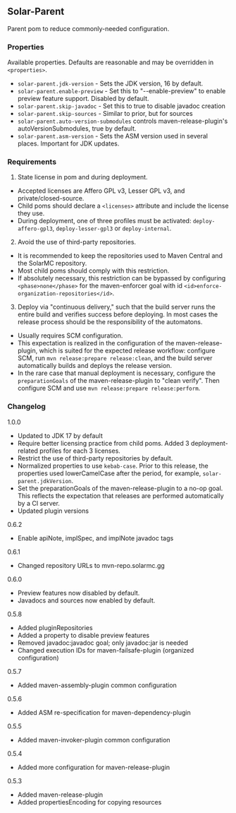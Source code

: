 
## Solar-Parent

Parent pom to reduce commonly-needed configuration.

### Properties

Available properties. Defaults are reasonable and may be overridden in `<properties>`.

* `solar-parent.jdk-version` - Sets the JDK version, 16 by default.
* `solar-parent.enable-preview` - Set this to "--enable-preview" to enable preview feature support. Disabled by default.
* `solar-parent.skip-javadoc` - Set this to true to disable javadoc creation
* `solar-parent.skip-sources` - Similar to prior, but for sources
* `solar-parent.auto-version-submodules` controls maven-release-plugin's autoVersionSubmodules, true by default.
* `solar-parent.asm-version` - Sets the ASM version used in several places. Important for JDK updates.

### Requirements

1. State license in pom and during deployment.
  * Accepted licenses are Affero GPL v3, Lesser GPL v3, and private/closed-source.
  * Child poms should declare a `<licenses>` attribute and include the license they use. 
  * During deployment, one of three profiles must be activated: `deploy-affero-gpl3`, `deploy-lesser-gpl3` or `deploy-internal`.
2. Avoid the use of third-party repositories. 
  * It is recommended to keep the repositories used to Maven Central and the SolarMC repository.
  * Most child poms should comply with this restriction.
  * If absolutely necessary, this restriction can be bypassed by configuring `<phase>none</phase>` for the maven-enforcer goal with id `<id>enforce-organization-repositories</id>`.
3. Deploy via "continuous delivery," such that the build server runs the entire build and verifies success before deploying. In most cases the release process should be the responsibility of the automatons.
  * Usually requires SCM configuration.
  * This expectation is realized in the configuration of the maven-release-plugin, which is suited for the expected release workflow: configure SCM, run `mvn release:prepare release:clean`, and the build server automatically builds and deploys the release version.
  * In the rare case that manual deployment is necessary, configure the `preparationGoals` of the maven-release-plugin to "clean verify". Then configure SCM and use `mvn release:prepare release:perform`.

### Changelog

1.0.0

* Updated to JDK 17 by default
* Require better licensing practice from child poms.  Added 3 deployment-related profiles for each 3 licenses.
* Restrict the use of third-party repositories by default.
* Normalized properties to use `kebab-case`. Prior to this release, the properties used lowerCamelCase after the period, for example, `solar-parent.jdkVersion`.
* Set the preparationGoals of the maven-release-plugin to a no-op goal. This reflects the expectation that releases are performed automatically by a CI server.
* Updated plugin versions

0.6.2

* Enable apiNote, implSpec, and implNote javadoc tags

0.6.1

* Changed repository URLs to mvn-repo.solarmc.gg

0.6.0

* Preview features now disabled by default.
* Javadocs and sources now enabled by default.

0.5.8

* Added pluginRepositories
* Added a property to disable preview features
* Removed javadoc:javadoc goal; only javadoc:jar is needed
* Changed execution IDs for maven-failsafe-plugin (organized configuration)

0.5.7

* Added maven-assembly-plugin common configuration

0.5.6

* Added ASM re-specification for maven-dependency-plugin

0.5.5

* Added maven-invoker-plugin common configuration

0.5.4

* Added more configuration for maven-release-plugin

0.5.3

* Added maven-release-plugin
* Added propertiesEncoding for copying resources

